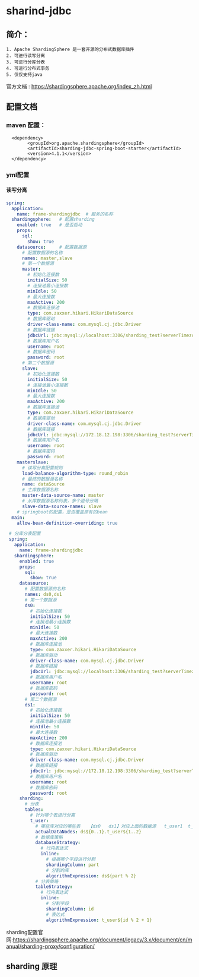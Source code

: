 # sharind-jdbc

## 简介：
    1. Apache ShardingSphere 是一套开源的分布式数据库插件
    2. 可进行读写分离
    3. 可进行分库分表
    4. 可进行分布式事务
    5. 仅仅支持java

官方文档 : https://shardingsphere.apache.org/index_zh.html

## 配置文档

### maven 配置：

      <dependency>
            <groupId>org.apache.shardingsphere</groupId>
            <artifactId>sharding-jdbc-spring-boot-starter</artifactId>
            <version>4.1.1</version>
      </dependency>

### yml配置

#### 读写分离
  
```yaml
spring:
  application:
    name: frame-shardingjdbc  # 服务的名称
  shardingsphere:   # 配置sharding
    enabled: true   # 是否启动
    props:          
      sql:
        show: true   
    datasource:     # 配置数据源
      # 配置数据源的名称 
      names: master,slave
      # 第一个数据源
      master:
        # 初始化连接数
        initialSize: 50
        # 连接池最小连接数
        minIdle: 50
        # 最大连接数
        maxActive: 200
        # 数据库连接池
        type: com.zaxxer.hikari.HikariDataSource
        # 数据库驱动
        driver-class-name: com.mysql.cj.jdbc.Driver
        # 数据库链接
        jdbcUrl: jdbc:mysql://localhost:3306/sharding_test?serverTimezone=Asia/Shanghai&useUnicode=true&characterEncoding=utf8
        # 数据库用户名
        username: root
        # 数据库密码
        password: root
      # 第二个数据源
      slave:
        # 初始化连接数
        initialSize: 50
        # 连接池最小连接数
        minIdle: 50
        # 最大连接数
        maxActive: 200
        # 数据库连接池
        type: com.zaxxer.hikari.HikariDataSource
        # 数据库驱动
        driver-class-name: com.mysql.cj.jdbc.Driver
        # 数据库链接
        jdbcUrl: jdbc:mysql://172.18.12.198:3306/sharding_test?serverTimezone=Asia/Shanghai&useUnicode=true&characterEncoding=utf8
        # 数据库用户名
        username: root
        # 数据库密码
        password: root
    masterslave:
      # 读写分离配置规则
      load-balance-algorithm-type: round_robin
      # 最终的数据源名称
      name: dataSource
      # 主库数据源名称
      master-data-source-name: master
      # 从库数据源名称列表，多个逗号分隔
      slave-data-source-names: slave
    # springboot的配置，是否覆盖原有的bean
  main:
    allow-bean-definition-overriding: true
```

```yaml
 # 分库分表配置
 spring:
   application:
     name: frame-shardingjdbc
   shardingsphere:
     enabled: true
     props:
       sql:
         show: true
     datasource:
       # 配置数据源的名称
       names: ds0,ds1
       # 第一个数据源
       ds0:
         # 初始化连接数
         initialSize: 50
         # 连接池最小连接数
         minIdle: 50
         # 最大连接数
         maxActive: 200
         # 数据库连接池
         type: com.zaxxer.hikari.HikariDataSource
         # 数据库驱动
         driver-class-name: com.mysql.cj.jdbc.Driver
         # 数据库链接
         jdbcUrl: jdbc:mysql://localhost:3306/sharding_test?serverTimezone=Asia/Shanghai&useUnicode=true&characterEncoding=utf8
         # 数据库用户名
         username: root
         # 数据库密码
         password: root
       # 第二个数据源
       ds1:
         # 初始化连接数
         initialSize: 50
         # 连接池最小连接数
         minIdle: 50
         # 最大连接数
         maxActive: 200
         # 数据库连接池
         type: com.zaxxer.hikari.HikariDataSource
         # 数据库驱动
         driver-class-name: com.mysql.cj.jdbc.Driver
         # 数据库链接
         jdbcUrl: jdbc:mysql://172.18.12.198:3306/sharding_test?serverTimezone=Asia/Shanghai&useUnicode=true&characterEncoding=utf8
         # 数据库用户名
         username: root
         # 数据库密码
         password: root
     sharding:
       # 分表
       tables:
         # 针对哪个表进行分离
         t_user:
           # 哪些库对应的哪些表   【ds0   ds1】对应上面的数据源   t_user1  t_user2    共4个
           actualDataNodes: ds${0..1}.t_user${1..2}
           # 数据库策略
           databaseStrategy:
             # 行内表达式
             inline:
               # 根据哪个字段进行分割
               shardingColumn: part
               # 分割的库
               algorithmExpression: ds${part % 2}
           # 分表策略
           tableStrategy:
             # 行内表达式
             inline:
               # 分割字段
               shardingColumn: id
               # 表达式
               algorithmExpression: t_user${id % 2 + 1}
```
sharding配置官网:https://shardingsphere.apache.org/document/legacy/3.x/document/cn/manual/sharding-proxy/configuration/

## sharding 原理



















